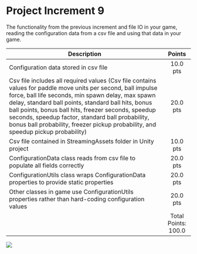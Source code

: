 # Project Increment 9

The functionality from the previous increment and file IO in your game, reading the configuration data from a csv file and using that data in your game.

| Description       | Points          |
| ------------- |:-------------:|
| Configuration data stored in csv file   | 10.0 pts | 
| Csv file includes all required values (Csv file contains values for paddle move units per second, ball impulse force, ball life seconds, min spawn delay, max spawn delay, standard ball points, standard ball hits, bonus ball points, bonus ball hits, freezer seconds, speedup seconds, speedup factor, standard ball probability, bonus ball probability, freezer pickup probability, and speedup pickup probability) | 20.0 pts | 
| Csv file contained in StreamingAssets folder in Unity project |  10.0 pts |
| ConfigurationData class reads from csv file to populate all fields correctly |  20.0 pts |
| ConfigurationUtils class wraps ConfigurationData properties to provide static properties | 20.0 pts |
| Other classes in game use ConfigurationUtils properties rather than hard-coding configuration values | 20.0 pts |
| | Total Points: 100.0 |

![](PI9.gif)
